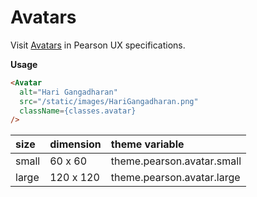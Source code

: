 # Avatars

Visit [Avatars](https://uxframework.pearson.com/c/avatar-display) in Pearson UX specifications.


**Usage**
```html
<Avatar
  alt="Hari Gangadharan"
  src="/static/images/HariGangadharan.png"
  className={classes.avatar}
/>
```

|size|dimension|theme variable|
|:---|:---|:---|
|small | 60 x 60 | theme.pearson.avatar.small |
|large | 120 x 120  | theme.pearson.avatar.large |




